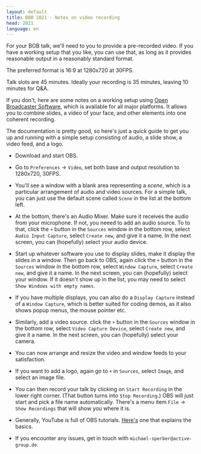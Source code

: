 ```yaml
---
layout: default
title: BOB 2021 - Notes on video recording
head: 2021
language: en
---
```


For your BOB talk, we'll need to you to provide a pre-recorded video.
If you have a working setup that you like, you can use that, as long
as it provides reasonable output in a reasonably standard format.

The preferred format is 16:9 at 1280x720 at 30FPS.

Talk slots are 45 minutes.  Ideally your recording is 35 minutes,
leaving 10 minutes for Q&A.

If you don't, here are some notes on a working setup using [Open
Broadcaster Software](https://obsproject.com/), which is available for
all major platforms.  It allows you to combine slides, a video of your
face, and other elements into one coherent recording.

The documentation is pretty good, so here's just a quick guide to get
you up and running with a simple setup consisting of audio, a slide
show, a video feed, and a logo.

- Download and start OBS.

- Go to `Preferences` -> `Video`, set both base and output resolution
  to 1280x720, 30FPS.

- You'll see a window with a blank area representing a *scene*, which
  is a particular arrangement of audio and video sources.  For a
  simple talk, you can just use the default scene called `Scene` in
  the list at the bottom left.
  
- At the bottom, there's an Audio Mixer.  Make sure it receives the
  audio from your microphone.  If not, you neeed to add an audio
  source.  To to that, click the `+` button in the `Sources` window in
  the bottom row, select `Audio Input Capture`, select `Create new`,
  and give it a name.  In the next screen, you can (hopefully) select
  your audio device.
  
- Start up whatever software you use to display slides, make it
  display the slides in a window.  Then go back to OBS, again click
  the `+` button in the `Sources` window in the bottom row, select
  `Window Capture`, select `Create new`, and give it a name.  In the
  next screen, you can (hopefully) select your window.  If it doesn't
  show up in the list, you may need to select `Show Windows with empty
  names`.
  
- If you have multiple displays, you can also do a `Display Capture`
  instead of a `Window Capture`, which is better suited for coding
  demos, as it also shows popup menus, the mouse pointer etc.
  
- Similarly, add a video source. click the `+` button in the `Sources`
  window in the bottom row, select `Video Capture Device`, select
  `Create new`, and give it a name.  In the next screen, you can
  (hopefully) select your camera.

- You can now arrange and resize the video and window feeds to your
  satisfaction.
  
- If you want to add a logo, again go to `+` in `Sources`, select
  `Image`, and select an image file.
  
- You can then record your talk by clicking on `Start Recording` in
  the lower right corner.  (That button turns into `Stop Recording`.)
  OBS will just start and pick a file name automatically.  There's a
  menu item `File` -> `Show Recordings` that will show you where it
  is.
  
- Generally, YouTube is full of OBS tutorials.
  [Here's](https://www.youtube.com/watch?v=zTjVBlnEiNI) one that
  explains the basics.
  
- If you encounter any issues, get in touch with
  `michael-sperber@active-group.de`.
